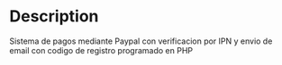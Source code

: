 # Description

Sistema de pagos mediante Paypal con verificacion por IPN y envio de email con codigo de registro programado en PHP
